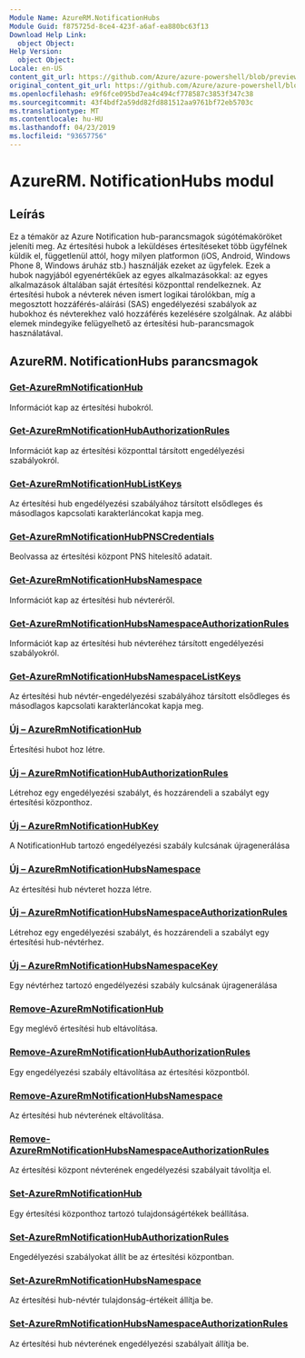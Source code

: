 ```yaml
---
Module Name: AzureRM.NotificationHubs
Module Guid: f875725d-8ce4-423f-a6af-ea880bc63f13
Download Help Link:
  object Object: 
Help Version:
  object Object: 
Locale: en-US
content_git_url: https://github.com/Azure/azure-powershell/blob/preview/src/ResourceManager/NotificationHubs/Commands.NotificationHubs/help/AzureRM.NotificationHubs.md
original_content_git_url: https://github.com/Azure/azure-powershell/blob/preview/src/ResourceManager/NotificationHubs/Commands.NotificationHubs/help/AzureRM.NotificationHubs.md
ms.openlocfilehash: e9f6fce095bd7ea4c494cf778587c3853f347c38
ms.sourcegitcommit: 43f4bdf2a59dd82fd881512aa9761bf72eb5703c
ms.translationtype: MT
ms.contentlocale: hu-HU
ms.lasthandoff: 04/23/2019
ms.locfileid: "93657756"
---
```

# AzureRM. NotificationHubs modul
## Leírás
Ez a témakör az Azure Notification hub-parancsmagok súgótémaköröket jeleníti meg. Az értesítési hubok a leküldéses értesítéseket több ügyfélnek küldik el, függetlenül attól, hogy milyen platformon (iOS, Android, Windows Phone 8, Windows áruház stb.) használják ezeket az ügyfelek. Ezek a hubok nagyjából egyenértékűek az egyes alkalmazásokkal: az egyes alkalmazások általában saját értesítési központtal rendelkeznek. Az értesítési hubok a névterek néven ismert logikai tárolókban, míg a megosztott hozzáférés-aláírási (SAS) engedélyezési szabályok az hubokhoz és névterekhez való hozzáférés kezelésére szolgálnak. Az alábbi elemek mindegyike felügyelhető az értesítési hub-parancsmagok használatával.

## AzureRM. NotificationHubs parancsmagok
### [Get-AzureRmNotificationHub](Get-AzureRmNotificationHub.md)
Információt kap az értesítési hubokról.

### [Get-AzureRmNotificationHubAuthorizationRules](Get-AzureRmNotificationHubAuthorizationRules.md)
Információt kap az értesítési központtal társított engedélyezési szabályokról.

### [Get-AzureRmNotificationHubListKeys](Get-AzureRmNotificationHubListKeys.md)
Az értesítési hub engedélyezési szabályához társított elsődleges és másodlagos kapcsolati karakterláncokat kapja meg.

### [Get-AzureRmNotificationHubPNSCredentials](Get-AzureRmNotificationHubPNSCredentials.md)
Beolvassa az értesítési központ PNS hitelesítő adatait.

### [Get-AzureRmNotificationHubsNamespace](Get-AzureRmNotificationHubsNamespace.md)
Információt kap az értesítési hub névteréről.

### [Get-AzureRmNotificationHubsNamespaceAuthorizationRules](Get-AzureRmNotificationHubsNamespaceAuthorizationRules.md)
Információt kap az értesítési hub névteréhez társított engedélyezési szabályokról.

### [Get-AzureRmNotificationHubsNamespaceListKeys](Get-AzureRmNotificationHubsNamespaceListKeys.md)
Az értesítési hub névtér-engedélyezési szabályához társított elsődleges és másodlagos kapcsolati karakterláncokat kapja meg.

### [Új – AzureRmNotificationHub](New-AzureRmNotificationHub.md)
Értesítési hubot hoz létre.

### [Új – AzureRmNotificationHubAuthorizationRules](New-AzureRmNotificationHubAuthorizationRules.md)
Létrehoz egy engedélyezési szabályt, és hozzárendeli a szabályt egy értesítési központhoz.

### [Új – AzureRmNotificationHubKey](New-AzureRmNotificationHubKey.md)
A NotificationHub tartozó engedélyezési szabály kulcsának újragenerálása

### [Új – AzureRmNotificationHubsNamespace](New-AzureRmNotificationHubsNamespace.md)
Az értesítési hub névteret hozza létre.

### [Új – AzureRmNotificationHubsNamespaceAuthorizationRules](New-AzureRmNotificationHubsNamespaceAuthorizationRules.md)
Létrehoz egy engedélyezési szabályt, és hozzárendeli a szabályt egy értesítési hub-névtérhez.

### [Új – AzureRmNotificationHubsNamespaceKey](New-AzureRmNotificationHubsNamespaceKey.md)
Egy névtérhez tartozó engedélyezési szabály kulcsának újragenerálása

### [Remove-AzureRmNotificationHub](Remove-AzureRmNotificationHub.md)
Egy meglévő értesítési hub eltávolítása.

### [Remove-AzureRmNotificationHubAuthorizationRules](Remove-AzureRmNotificationHubAuthorizationRules.md)
Egy engedélyezési szabály eltávolítása az értesítési központból.

### [Remove-AzureRmNotificationHubsNamespace](Remove-AzureRmNotificationHubsNamespace.md)
Az értesítési hub névterének eltávolítása.

### [Remove-AzureRmNotificationHubsNamespaceAuthorizationRules](Remove-AzureRmNotificationHubsNamespaceAuthorizationRules.md)
Az értesítési központ névterének engedélyezési szabályait távolítja el.

### [Set-AzureRmNotificationHub](Set-AzureRmNotificationHub.md)
Egy értesítési központhoz tartozó tulajdonságértékek beállítása.

### [Set-AzureRmNotificationHubAuthorizationRules](Set-AzureRmNotificationHubAuthorizationRules.md)
Engedélyezési szabályokat állít be az értesítési központban.

### [Set-AzureRmNotificationHubsNamespace](Set-AzureRmNotificationHubsNamespace.md)
Az értesítési hub-névtér tulajdonság-értékeit állítja be.

### [Set-AzureRmNotificationHubsNamespaceAuthorizationRules](Set-AzureRmNotificationHubsNamespaceAuthorizationRules.md)
Az értesítési hub névterének engedélyezési szabályait állítja be.

